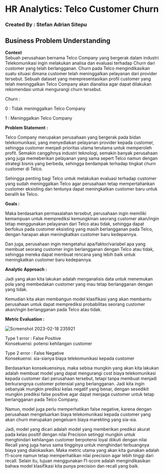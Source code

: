 # HR Analytics: Telco Customer Churn 
### Created By : Stefan Adrian Sitepu


## Business Problem Understanding
**Context**  
Sebuah perusahaan bernama Telco Company  yang bergerak dalam industri Telekomunikasi ingin melakukan analisa dan evaluasi terhadap Churn dari customer yang telah berlangganan. Churn pada Telco mengindikasikan suatu situasi dimana customer telah meninggalkan pelayanan dari provider tersebut. Sebuah dataset yang merepresentasikan profil customer yang telah meninggalkan Telco Company akan dianalisa agar dapat dilakukan rekomendasi untuk mengurangi churn tersebut.

Churn :

0 : Tidak meninggalkan Telco Company

1 : Meninggalkan Telco Company

**Problem Statement :**

Telco Company merupakan perusahaan yang bergerak pada bidan telekomunikasi, yang menyediakan pelayanan provider kepada customer, sehingga customer menjadi prioritas utama terutama untuk memperoleh profit. Semakin canggihnya industri teknologi, semakin banyak perusahaan yang juga memeberikan pelayanan yang sama sepert Telco namun dengan strategi bisnis yang berbeda, sehingga berdampak terhadap tingkat churn customer di Telco. 

Sehingga penting bagi Telco untuk melakukan evaluasi terhadap customer yang sudah meninggalkan Telco agar perusahaan tetap mempertahankan customer eksisting dan tentunya dapat meningkatkan customer baru untuk beralih ke Telco.


**Goals :**

Maka berdasarkan permasalahan tersebut, perusahaan ingin memiliki kemampuan untuk memprediksi kemungkinan seorang customer akan/ingin tetap menggunakan pelayanan dari Telco atau tidak, sehingga dapat berfokus pada customer eksisting yang masih berlangganan pada Telco, dengan harapan akan meningkatkan customer baru kedepannya.

Dan juga, perusahaan ingin mengetahui apa/faktor/variabel apa yang membuat seorang customer ingin berlangganan dengan Telco atau tidak, sehingga mereka dapat membuat rencana yang lebih baik untuk meningkatkan customer baru kedepannya.

**Analytic Approach :**

Jadi yang akan kita lakukan adalah menganalisis data untuk menemukan pola yang membedakan customer yang mau tetap berlangganan dengan yang tidak.

Kemudian kita akan membangun model klasifikasi yang akan membantu perusahaan untuk dapat memprediksi probabilitas seorang customer akan/ingin berlangganan pada Telco atau tidak.

**Metric Evaluation :**

![Screenshot 2023-02-18 235921](https://user-images.githubusercontent.com/118752097/220055713-f810a631-6724-4ee2-b2ed-a0ad115064a6.png)

Type 1 error : False Positive  
Konsekuensi: potensi kehilangan customer

Type 2 error : False Negative  
Konsekuensi: sia-sianya biaya telekomunikasi kepada customer

Berdasarkan konsekuensinya, maka sebisa mungkin yang akan kita lakukan adalah membuat model yang dapat mengurangi cost biaya telekomunikasi kepada customer dari perusahaan tersebut, tetapi tanpa membuat menjadi berkurangnya customer potensial yang berlangganan. Jadi kita ingin sebanyak mungkin prediksi kelas negatif yang benar, dengan sesedikit mungkin prediksi false positive agar dapat menjaga customer untuk tetap berlangganan pada Telco Company.

Namun, model juga perlu memperhatikan false negative, karena dengan perusahaan mengeluarkan biaya telekomunikasi kepada customer yang akan churn merupakan pengeluarn biaya marekting yang sia-sia.

Jadi, model yang dicari adalah model yang memberikan prediksi akurat pada kelas positif dengan nilai Precision setinggi mungkin untuk menghindari kehilangan customer berpotensi loyal diikuti dengan nilai Recall yang juga harus sama tingginya untuk menghindari terbuangnya biaya yang dialokasikan. Maka metric utama yang akan kita gunakan adalah f1-score namun tetap memperhatikan nilai precision agar lebih tinggi dari recall. Selain itu, tujuan menggunakan f1-score adalah mengindikasikan bahwa model klasifikasi kita punya precision dan recall yang baik.


